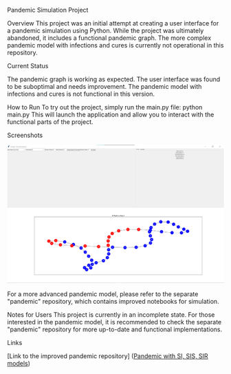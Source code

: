 Pandemic Simulation Project

Overview
This project was an initial attempt at creating a user interface for a pandemic simulation using Python. While the project was ultimately abandoned, it includes a functional pandemic graph. The more complex pandemic model with infections and cures is currently not operational in this repository.

Current Status

The pandemic graph is working as expected.
The user interface was found to be suboptimal and needs improvement.
The pandemic model with infections and cures is not functional in this version.

How to Run
To try out the project, simply run the main.py file:
python main.py
This will launch the application and allow you to interact with the functional parts of the project.


Screenshots

![Application Screenshot](screenshots/Screenshot2024-08-30-120711.png)

For a more advanced pandemic model, please refer to the separate "pandemic" repository, which contains improved notebooks for simulation.

Notes for Users
This project is currently in an incomplete state. For those interested in the pandemic model, it is recommended to check the separate "pandemic" repository for more up-to-date and functional implementations.

Links

[Link to the improved pandemic repository] ([Pandemic with SI, SIS, SIR models](https://github.com/D0MI-1/Pandemic))
